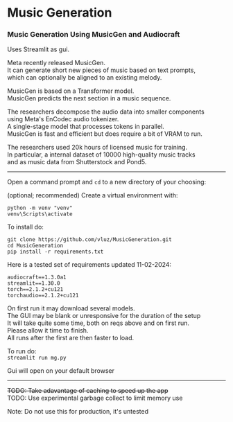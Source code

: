# Music Generation
### Music Generation Using MusicGen and Audiocraft

Uses Streamlit as gui.

Meta recently released MusicGen.
<br>
It can generate short new pieces of music based on text prompts, 
<br>
which can optionally be aligned to an existing melody.

MusicGen is based on a Transformer model. 
<br>
MusicGen predicts the next section in a music sequence.

The researchers decompose the audio data into smaller components 
<br>
using Meta's EnCodec audio tokenizer. 
<br>
A single-stage model that processes tokens in parallel.
<br>
MusicGen is fast and efficient but does require a bit of VRAM to run.

The researchers used 20k hours of licensed music for training. 
<br>
In particular, a internal dataset of 10000 high-quality music tracks
<br>
and as music data from Shutterstock and Pond5.

<hr>

Open a command prompt and `cd` to a new directory of your choosing:

(optional; recommended) Create a virtual environment with:
```
python -m venv "venv"
venv\Scripts\activate
```

To install do:
```
git clone https://github.com/vluz/MusicGeneration.git
cd MusicGeneration
pip install -r requirements.txt
```

Here is a tested set of requirements updated 11-02-2024:      
```
audiocraft==1.3.0a1
streamlit==1.30.0
torch==2.1.2+cu121
torchaudio==2.1.2+cu121
```

On first run it may download several models.
<br>
The GUI may be blank or unresponsive for the duration of the setup
<br>
It will take quite some time, both on reqs above and on first run.
<br>
Please allow it time to finish.
<br>
All runs after the first are then faster to load.

To run do:<br>
`streamlit run mg.py`

Gui will open on your default browser

<hr>

~~TODO: Take adavantage of caching to speed up the app~~
<br>
TODO: Use experimental garbage collect to limit memory use

Note: Do not use this for production, it's untested



